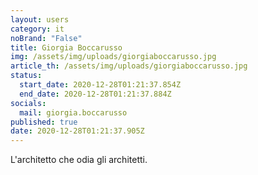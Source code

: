 ```yaml
---
layout: users
category: it
noBrand: "False"
title: Giorgia Boccarusso
img: /assets/img/uploads/giorgiaboccarusso.jpg
article_th: /assets/img/uploads/giorgiaboccarusso.jpg
status:
  start_date: 2020-12-28T01:21:37.854Z
  end_date: 2020-12-28T01:21:37.884Z
socials:
  mail: giorgia.boccarusso
published: true
date: 2020-12-28T01:21:37.905Z
---
```

L'architetto che odia gli architetti.